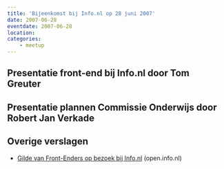 ```yaml
---
title: 'Bijeenkomst bij Info.nl op 28 juni 2007'
date: 2007-06-28
eventdate: 2007-06-28
location:
categories:
    - meetup
---
```


## Presentatie front-end bij Info.nl door Tom Greuter

## Presentatie plannen Commissie Onderwijs door Robert Jan Verkade

## Overige verslagen

-   [Gilde van Front-Enders op bezoek bij Info.nl](http://open.info.nl/archief/2007/07/05/gilde-van-front-enders-op-bezoek-bij-infonl/) (open.info.nl)
